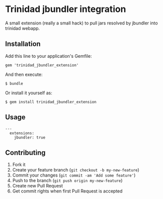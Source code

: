 # Trinidad jbundler integration

A small extension (really a small hack) to pull jars resolved by jbundler into trinidad webapp.

## Installation

Add this line to your application's Gemfile:

    gem 'trinidad_jbundler_extension'

And then execute:

    $ bundle

Or install it yourself as:

    $ gem install trinidad_jbundler_extension

## Usage

```
---
  extensions:
    jbundler: true
```

## Contributing

1. Fork it
2. Create your feature branch (`git checkout -b my-new-feature`)
3. Commit your changes (`git commit -am 'Add some feature'`)
4. Push to the branch (`git push origin my-new-feature`)
5. Create new Pull Request
6. Get commit rights when first Pull Request is accepted
